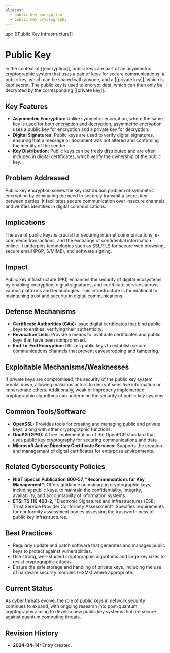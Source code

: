 ```yaml
---
aliases:
  - public key encryption
  - public key cryptography
---
```


up:: [[Public Key Infrastructure]]
# Public Key

In the context of [[encryption]], public keys are part of an asymmetric cryptographic system that uses a pair of keys for secure communications: a public key, which can be shared with anyone, and a [[private key]], which is kept secret. The public key is used to encrypt data, which can then only be decrypted by the corresponding [[private key]].

## Key Features

- **Asymmetric Encryption:** Unlike symmetric encryption, where the same key is used for both encryption and decryption, asymmetric encryption uses a public key for encryption and a private key for decryption.
- **Digital Signatures:** Public keys are used to verify digital signatures, ensuring that a message or document was not altered and confirming the identity of the sender.
- **Key Distribution:** Public keys can be freely distributed and are often included in digital certificates, which verify the ownership of the public key.

## Problem Addressed

Public key encryption solves the key distribution problem of symmetric encryption by eliminating the need to securely transmit a secret key between parties. It facilitates secure communication over insecure channels and verifies identities in digital communications.

## Implications

The use of public keys is crucial for securing internet communications, e-commerce transactions, and the exchange of confidential information online. It underpins technologies such as SSL/TLS for secure web browsing, secure email (PGP, S/MIME), and software signing.

## Impact

Public key infrastructure (PKI) enhances the security of digital ecosystems by enabling encryption, digital signatures, and certificate services across various platforms and technologies. This infrastructure is foundational to maintaining trust and security in digital communications.

## Defense Mechanisms

- **Certificate Authorities (CAs):** Issue digital certificates that bind public keys to entities, verifying their authenticity.
- **Revocation Lists:** Provide a means to invalidate certificates and public keys that have been compromised.
- **End-to-End Encryption:** Utilizes public keys to establish secure communications channels that prevent eavesdropping and tampering.

## Exploitable Mechanisms/Weaknesses

If private keys are compromised, the security of the public key system breaks down, allowing malicious actors to decrypt sensitive information or impersonate others. Additionally, weak or improperly implemented cryptographic algorithms can undermine the security of public key systems.

## Common Tools/Software

- **OpenSSL:** Provides tools for creating and managing public and private keys, along with other cryptographic functions.
- **GnuPG (GPG):** A free implementation of the OpenPGP standard that uses public key cryptography for securing communications and data.
- **Microsoft Active Directory Certificate Services:** Supports the creation and management of digital certificates for enterprise environments.

## Related Cybersecurity Policies

- **NIST Special Publication 800-57, "Recommendations for Key Management"**: Offers guidance on managing cryptographic keys, including public keys, to maintain the confidentiality, integrity, availability, and accountability of information systems.
- **ETSI TS 119 403-2,** "Electronic Signatures and Infrastructures (ESI); Trust Service Provider Conformity Assessment": Specifies requirements for conformity assessment bodies assessing the trustworthiness of public key infrastructures.

## Best Practices

- Regularly update and patch software that generates and manages public keys to protect against vulnerabilities.
- Use strong, well-studied cryptographic algorithms and large key sizes to resist cryptographic attacks.
- Ensure the safe storage and handling of private keys, including the use of hardware security modules (HSMs) where appropriate.

## Current Status

As cyber threats evolve, the role of public keys in network security continues to expand, with ongoing research into post-quantum cryptography aiming to develop new public key systems that are secure against quantum computing threats.

## Revision History

- **2024-04-14:** Entry created.